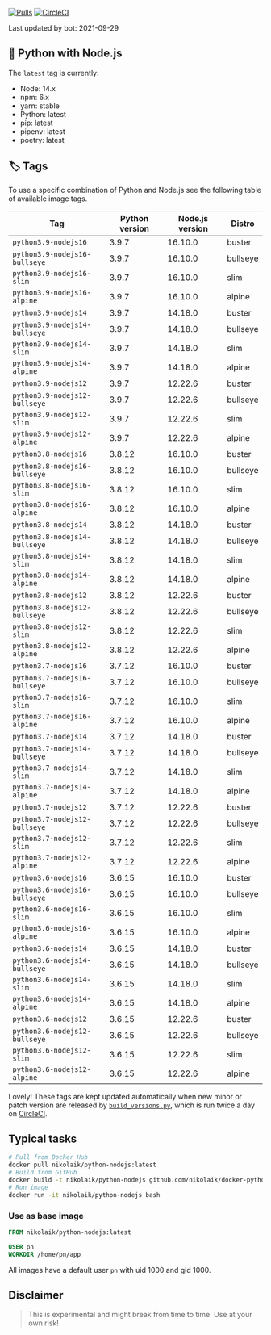 [![Pulls](https://img.shields.io/docker/pulls/nikolaik/python-nodejs.svg?style=flat-square)](https://hub.docker.com/r/nikolaik/python-nodejs/)
[![CircleCI](https://img.shields.io/circleci/project/github/nikolaik/docker-python-nodejs.svg?style=flat-square)](https://circleci.com/gh/nikolaik/docker-python-nodejs)

Last updated by bot: 2021-09-29

## 🐳 Python with Node.js 
The `latest` tag is currently:

- Node: 14.x
- npm: 6.x
- yarn: stable
- Python: latest
- pip: latest
- pipenv: latest
- poetry: latest

## 🏷 Tags
To use a specific combination of Python and Node.js see the following table of available image tags.

Tag | Python version | Node.js version | Distro
--- | --- | --- | ---
`python3.9-nodejs16` | 3.9.7 | 16.10.0 | buster
`python3.9-nodejs16-bullseye` | 3.9.7 | 16.10.0 | bullseye
`python3.9-nodejs16-slim` | 3.9.7 | 16.10.0 | slim
`python3.9-nodejs16-alpine` | 3.9.7 | 16.10.0 | alpine
`python3.9-nodejs14` | 3.9.7 | 14.18.0 | buster
`python3.9-nodejs14-bullseye` | 3.9.7 | 14.18.0 | bullseye
`python3.9-nodejs14-slim` | 3.9.7 | 14.18.0 | slim
`python3.9-nodejs14-alpine` | 3.9.7 | 14.18.0 | alpine
`python3.9-nodejs12` | 3.9.7 | 12.22.6 | buster
`python3.9-nodejs12-bullseye` | 3.9.7 | 12.22.6 | bullseye
`python3.9-nodejs12-slim` | 3.9.7 | 12.22.6 | slim
`python3.9-nodejs12-alpine` | 3.9.7 | 12.22.6 | alpine
`python3.8-nodejs16` | 3.8.12 | 16.10.0 | buster
`python3.8-nodejs16-bullseye` | 3.8.12 | 16.10.0 | bullseye
`python3.8-nodejs16-slim` | 3.8.12 | 16.10.0 | slim
`python3.8-nodejs16-alpine` | 3.8.12 | 16.10.0 | alpine
`python3.8-nodejs14` | 3.8.12 | 14.18.0 | buster
`python3.8-nodejs14-bullseye` | 3.8.12 | 14.18.0 | bullseye
`python3.8-nodejs14-slim` | 3.8.12 | 14.18.0 | slim
`python3.8-nodejs14-alpine` | 3.8.12 | 14.18.0 | alpine
`python3.8-nodejs12` | 3.8.12 | 12.22.6 | buster
`python3.8-nodejs12-bullseye` | 3.8.12 | 12.22.6 | bullseye
`python3.8-nodejs12-slim` | 3.8.12 | 12.22.6 | slim
`python3.8-nodejs12-alpine` | 3.8.12 | 12.22.6 | alpine
`python3.7-nodejs16` | 3.7.12 | 16.10.0 | buster
`python3.7-nodejs16-bullseye` | 3.7.12 | 16.10.0 | bullseye
`python3.7-nodejs16-slim` | 3.7.12 | 16.10.0 | slim
`python3.7-nodejs16-alpine` | 3.7.12 | 16.10.0 | alpine
`python3.7-nodejs14` | 3.7.12 | 14.18.0 | buster
`python3.7-nodejs14-bullseye` | 3.7.12 | 14.18.0 | bullseye
`python3.7-nodejs14-slim` | 3.7.12 | 14.18.0 | slim
`python3.7-nodejs14-alpine` | 3.7.12 | 14.18.0 | alpine
`python3.7-nodejs12` | 3.7.12 | 12.22.6 | buster
`python3.7-nodejs12-bullseye` | 3.7.12 | 12.22.6 | bullseye
`python3.7-nodejs12-slim` | 3.7.12 | 12.22.6 | slim
`python3.7-nodejs12-alpine` | 3.7.12 | 12.22.6 | alpine
`python3.6-nodejs16` | 3.6.15 | 16.10.0 | buster
`python3.6-nodejs16-bullseye` | 3.6.15 | 16.10.0 | bullseye
`python3.6-nodejs16-slim` | 3.6.15 | 16.10.0 | slim
`python3.6-nodejs16-alpine` | 3.6.15 | 16.10.0 | alpine
`python3.6-nodejs14` | 3.6.15 | 14.18.0 | buster
`python3.6-nodejs14-bullseye` | 3.6.15 | 14.18.0 | bullseye
`python3.6-nodejs14-slim` | 3.6.15 | 14.18.0 | slim
`python3.6-nodejs14-alpine` | 3.6.15 | 14.18.0 | alpine
`python3.6-nodejs12` | 3.6.15 | 12.22.6 | buster
`python3.6-nodejs12-bullseye` | 3.6.15 | 12.22.6 | bullseye
`python3.6-nodejs12-slim` | 3.6.15 | 12.22.6 | slim
`python3.6-nodejs12-alpine` | 3.6.15 | 12.22.6 | alpine

Lovely! These tags are kept updated automatically when new minor or patch version are released by [`build_versions.py`](./build_versions.py), which is run twice a day on [CircleCI](https://circleci.com/gh/nikolaik/docker-python-nodejs).

## Typical tasks
```bash
# Pull from Docker Hub
docker pull nikolaik/python-nodejs:latest
# Build from GitHub
docker build -t nikolaik/python-nodejs github.com/nikolaik/docker-python-nodejs
# Run image
docker run -it nikolaik/python-nodejs bash
```

### Use as base image
```Dockerfile
FROM nikolaik/python-nodejs:latest

USER pn
WORKDIR /home/pn/app
```

All images have a default user `pn` with uid 1000 and gid 1000.

## Disclaimer
> This is experimental and might break from time to time. Use at your own risk!
